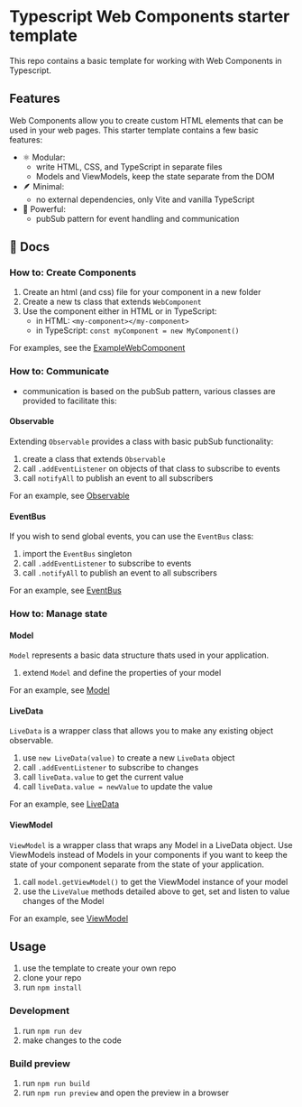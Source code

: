 # Typescript Web Components starter template

This repo contains a basic template for working with Web Components in Typescript.

## Features

Web Components allow you to create custom HTML elements that can be used in your web pages. This starter template contains a few basic features:

- ⚛️ Modular:
  - write HTML, CSS, and TypeScript in separate files
  - Models and ViewModels, keep the state separate from the DOM
- 🪶 Minimal:
  - no external dependencies, only Vite and vanilla TypeScript
- 💪 Powerful:
  - pubSub pattern for event handling and communication

## 📖 Docs

### How to: Create Components

1. Create an html (and css) file for your component in a new folder
2. Create a new ts class that extends `WebComponent`
3. Use the component either in HTML or in TypeScript:
   - in HTML: `<my-component></my-component>`
   - in TypeScript: `const myComponent = new MyComponent()`

For examples, see the [ExampleWebComponent](./src/components/ExampleComponent/)

### How to: Communicate

- communication is based on the pubSub pattern, various classes are provided to facilitate this:

#### Observable

Extending `Observable` provides a class with basic pubSub functionality:
1. create a class that extends `Observable`
2. call `.addEventListener` on objects of that class to subscribe to events
3. call `notifyAll` to publish an event to all subscribers

For an example, see [Observable](./src/events/Observable.ts)

#### EventBus

If you wish to send global events, you can use the `EventBus` class:
1. import the `EventBus` singleton 
2. call `.addEventListener` to subscribe to events
3. call `.notifyAll` to publish an event to all subscribers

For an example, see [EventBus](./src/events/EventBus.ts)

### How to: Manage state

#### Model

`Model` represents a basic data structure thats used in your application.
1. extend `Model` and define the properties of your model

For an example, see [Model](./src/data/models/ExampleModel.ts)

#### LiveData

`LiveData` is a wrapper class that allows you to make any existing object observable.
1. use `new LiveData(value)` to create a new `LiveData` object
2. call `.addEventListener` to subscribe to changes
3. call `liveData.value` to get the current value
4. call `liveData.value = newValue` to update the value

For an example, see [LiveData](./src/data/LiveData.ts)

#### ViewModel

`ViewModel` is a wrapper class that wraps any Model in a LiveData object. Use ViewModels instead of Models in your components if you want to keep the state of your component separate from the state of your application.
1. call `model.getViewModel()` to get the ViewModel instance of your model
2. use the `LiveValue` methods detailed above to get, set and listen to value changes of the Model

For an example, see [ViewModel](./src/data/ViewModel.ts)

## Usage

1. use the template to create your own repo
2. clone your repo
3. run `npm install`

### Development

1. run `npm run dev`
2. make changes to the code

### Build preview

1. run `npm run build`
2. run `npm run preview` and open the preview in a browser
